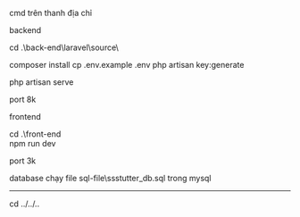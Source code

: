 cmd trên thanh địa chỉ

backend

cd .\back-end\laravel\source\

<!-- Nếu chạy lần đầu -->
composer install
cp .env.example .env
php artisan key:generate
<!----------------------->

php artisan serve


port 8k

frontend

cd .\front-end\
npm run dev

port 3k

database
chạy file sql-file\ssstutter_db.sql trong mysql

--------------------------------------------------

cd ../../..
